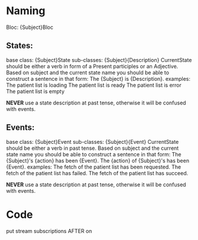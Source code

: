 # Naming
Bloc:
{Subject}Bloc

## States:
base class: {Subject}State
sub-classes: {Subject}{Description}
CurrentState should be either a verb in form of a Present participles or an Adjective. Based on subject and the current state name you should be able to construct a sentence in that form:
The {Subject} is {Description}.
examples:
The patient list is loading
The patient list is ready
The patient list is error
The patient list is empty

**NEVER** use a state description at past tense, otherwise it will be confused with events.

## Events:
base class: {Subject}Event
sub-classes: {Subject}{Event}
CurrentState should be either a verb in past tense. Based on subject and the current state name you should be able to construct a sentence in that form:
The {Subject}'s {action} has been {Event}.
The {action} of {Subject}'s has been {Event}.
examples:
The fetch of the patient list has been requested.
The fetch of the patient list has failed.
The fetch of the patient list has succeed.

**NEVER** use a state description at past tense, otherwise it will be confused with events.

# Code
put stream subscriptions AFTER on